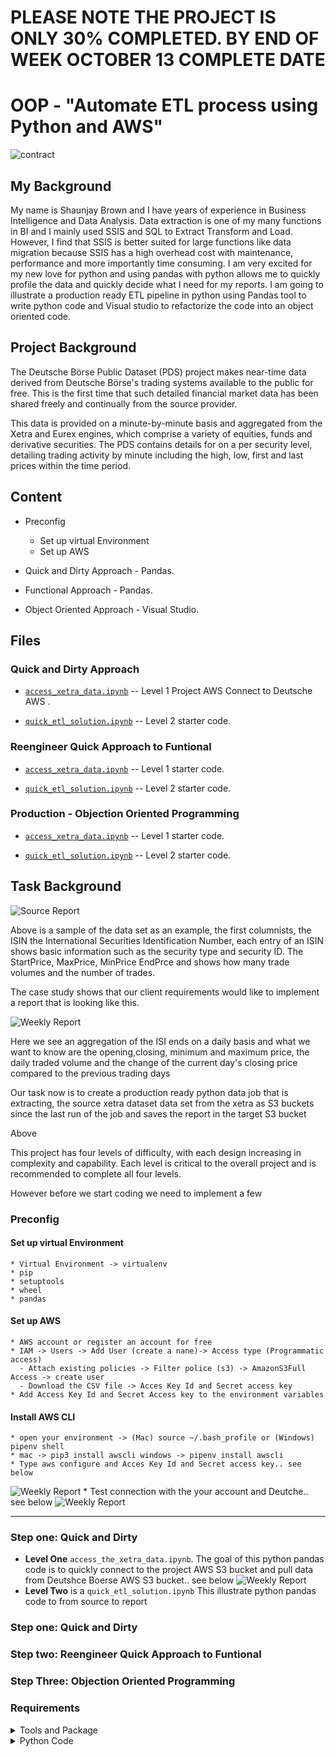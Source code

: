 # PLEASE NOTE THE PROJECT IS ONLY 30% COMPLETED. BY END OF WEEK OCTOBER 13 COMPLETE DATE

# OOP - "Automate ETL process using Python and AWS"

![contract](Images/data_python.png)

## My Background

My name is Shaunjay Brown and I have years of experience in Business Intelligence and Data Analysis. Data extraction is one of my many functions in BI and I mainly used SSIS and SQL to Extract Transform and Load. However, I find that SSIS is better suited for large functions like data migration because SSIS has a high overhead cost with maintenance, performance and more importantly time consuming.
I am very excited for my new love for python and using pandas with python allows me to quickly profile the data and quickly decide what I need for my reports.
I am going to illustrate a production ready ETL pipeline in python using Pandas tool to write python code and Visual studio to refactorize the code into an object oriented code.

## Project Background

The Deutsche Börse Public Dataset (PDS) project makes near-time data derived from Deutsche Börse's trading systems available to the public for free. This is the first time that such detailed financial market data has been shared freely and continually from the source provider.

This data is provided on a minute-by-minute basis and aggregated from the Xetra and Eurex engines, which comprise a variety of equities, funds and derivative securities. The PDS contains details for on a per security level, detailing trading activity by minute including the high, low, first and last prices within the time period.

## Content

- Preconfig
  - Set up virtual Environment
  - Set up AWS
- Quick and Dirty Approach - Pandas.

- Functional Approach - Pandas.

- Object Oriented Approach - Visual Studio.

## Files

### Quick and Dirty Approach

- [`access_xetra_data.ipynb`](Starter-Code/accessing_the_xetra_data.ipynb) -- Level 1 Project AWS Connect to Deutsche AWS .

- [`quick_etl_solution.ipynb`](Starter-Code/quick_etl_solution.ipynb) -- Level 2 starter code.

### Reengineer Quick Approach to Funtional

- [`access_xetra_data.ipynb`](Starter-Code/AssociateProfitSplitter.ipynb) -- Level 1 starter code.

- [`quick_etl_solution.ipynb`](Starter-Code/TieredProfitSplitter.ipynb) -- Level 2 starter code.

### Production - Objection Oriented Programming

- [`access_xetra_data.ipynb`](Starter-Code/AssociateProfitSplitter.ipynb) -- Level 1 starter code.

- [`quick_etl_solution.ipynb`](Starter-Code/TieredProfitSplitter.ipynb) -- Level 2 starter code.

## Task Background

![Source Report](Images/xetra_report_src.png)

Above is a sample of the data set as an example, the first columnists, the ISIN the
International Securities Identification Number, each entry of an ISIN shows basic information such as the security type and security ID. The StartPrice, MaxPrice, MinPrice EndPrce and shows how many trade volumes and the number of trades.

The case study shows that our client requirements would like to implement a report that is looking like this.

![Weekly Report](Images/xetra_wkly_report.png)

Here we see an aggregation of the ISI ends on a daily basis and what we want to know are the opening,closing, minimum and maximum price, the daily traded volume and the change of the current day's closing price compared to the previous trading days

Our task now is to create a production ready python data job that is extracting, the source xetra dataset data set from the xetra as S3 buckets since the last run of the job and saves the report in the
target S3 bucket

Above

This project has four levels of difficulty, with each design increasing in complexity and capability. Each level is critical to the overall project and is recommended to complete all four levels.

However before we start coding we need to implement a few

### Preconfig

#### Set up virtual Environment

    * Virtual Environment -> virtualenv
    * pip
    * setuptools
    * wheel
    * pandas

#### Set up AWS

    * AWS account or register an account for free
    * IAM -> Users -> Add User (create a nane)-> Access type (Programmatic access)
      - Attach existing policies -> Filter police (s3) -> AmazonS3Full Access -> create user
      - Download the CSV file -> Acces Key Id and Secret access key
    * Add Access Key Id and Secret Access key to the environment variables

#### Install AWS CLI

    * open your environment -> (Mac) source ~/.bash_profile or (Windows) pipenv shell
    * mac -> pip3 install awscli windows -> pipenv install awscli
    * Type aws configure and Acces Key Id and Secret access key.. see below

![Weekly Report](Images/aws_configure.png) \* Test connection with the your account and Deutche.. see below
![Weekly Report](Images/aws_deutche1.png)

---

### Step one: Quick and Dirty

- **Level One** `access_the_xetra_data.ipynb`. The goal of this python pandas code is to quickly connect to
  the project AWS S3 bucket and pull data from Deutshce Boerse AWS S3 bucket.. see below
  ![Weekly Report](Images/accessing.png)
- **Level Two** is a `quick_etl_solution.ipynb` This illustrate python pandas code to from source to report

### Step one: Quick and Dirty

### Step two: Reengineer Quick Approach to Funtional

### Step Three: Objection Oriented Programming

### Requirements

<details>
<summary>Tools and Package</summary>

- Python 3.9
- Jupyter Notebook
- Github
- Visual Studio
- pandas, boto3, pyyaml, awscli, jupyter, pylint, moto, coverage, memory-profile

</details>

<details>
<summary>Python Code</summary>

- Target format parquet
- First date for the report
- Auto-detection of the source files to be processed
- Configurable production-ready Python job

<details>
<summary>Best Practice Python</summary>

#### Best practices in developing Python code

- Design Princples
- Clean Coding
- Virtual Environments
- Configuration
- Logging
- Folder setup
- Unit Testing
- Exception Handling
- Lintig

© 2021 Trilogy Education Services, a 2U, Inc. brand. All Rights Reserved.
